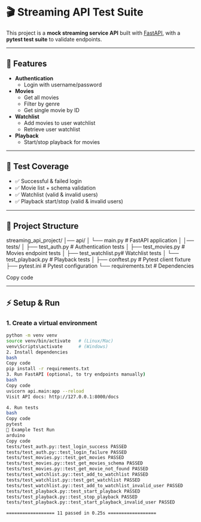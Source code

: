# 🎬 Streaming API Test Suite

This project is a **mock streaming service API** built with [FastAPI](https://fastapi.tiangolo.com/), 
with a **pytest test suite** to validate endpoints.

---

## 🚀 Features
- **Authentication**
  - Login with username/password
- **Movies**
  - Get all movies
  - Filter by genre
  - Get single movie by ID
- **Watchlist**
  - Add movies to user watchlist
  - Retrieve user watchlist
- **Playback**
  - Start/stop playback for movies

---

## 🧪 Test Coverage
- ✅ Successful & failed login
- ✅ Movie list + schema validation
- ✅ Watchlist (valid & invalid users)
- ✅ Playback start/stop (valid & invalid users)

---

## 📂 Project Structure
streaming_api_project/
│── api/
│ └── main.py # FastAPI application
│
│── tests/
│ ├── test_auth.py # Authentication tests
│ ├── test_movies.py # Movies endpoint tests
│ ├── test_watchlist.py# Watchlist tests
│ └── test_playback.py # Playback tests
│
├── conftest.py # Pytest client fixture
├── pytest.ini # Pytest configuration
└── requirements.txt # Dependencies

Copy code

---

## ⚡ Setup & Run

### 1. Create a virtual environment
```bash
python -m venv venv
source venv/bin/activate   # (Linux/Mac)
venv\Scripts\activate      # (Windows)
2. Install dependencies
bash
Copy code
pip install -r requirements.txt
3. Run FastAPI (optional, to try endpoints manually)
bash
Copy code
uvicorn api.main:app --reload
Visit API docs: http://127.0.0.1:8000/docs

4. Run tests
bash
Copy code
pytest
📌 Example Test Run
arduino
Copy code
tests/test_auth.py::test_login_success PASSED
tests/test_auth.py::test_login_failure PASSED
tests/test_movies.py::test_get_movies PASSED
tests/test_movies.py::test_get_movies_schema PASSED
tests/test_movies.py::test_get_movie_not_found PASSED
tests/test_watchlist.py::test_add_to_watchlist PASSED
tests/test_watchlist.py::test_get_watchlist PASSED
tests/test_watchlist.py::test_add_to_watchlist_invalid_user PASSED
tests/test_playback.py::test_start_playback PASSED
tests/test_playback.py::test_stop_playback PASSED
tests/test_playback.py::test_start_playback_invalid_user PASSED

================== 11 passed in 0.25s ==================